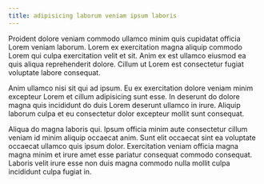 ```yaml
---
title: adipisicing laborum veniam ipsum laboris
---
```


Proident dolore veniam commodo ullamco minim quis cupidatat officia Lorem veniam laborum. Lorem ex exercitation magna aliquip commodo Lorem qui culpa exercitation velit et sit. Anim ex est ullamco eiusmod ea quis aliqua reprehenderit dolore. Cillum ut Lorem est consectetur fugiat voluptate labore consequat.

Anim ullamco nisi sit qui ad ipsum. Eu ex exercitation dolore veniam minim excepteur Lorem et cillum adipisicing sunt esse. In deserunt do dolore magna quis incididunt do duis Lorem deserunt ullamco in irure. Aliquip laborum culpa et eu consectetur dolor excepteur mollit sunt consequat.

Aliqua do magna laboris qui. Ipsum officia minim aute consectetur cillum veniam id minim aliquip occaecat anim. Sunt elit occaecat sint ea voluptate occaecat ullamco quis ipsum dolor. Exercitation veniam officia magna magna minim et irure amet esse pariatur consequat commodo consequat. Laboris velit irure esse non duis magna commodo nulla mollit culpa incididunt culpa fugiat in.